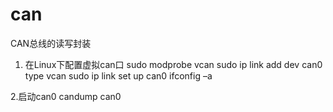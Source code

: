 # can

CAN总线的读写封装

1. 在Linux下配置虚拟can口
sudo modprobe vcan
sudo ip link add dev can0 type vcan
sudo ip link set up can0
ifconfig –a

2.启动can0
candump can0
